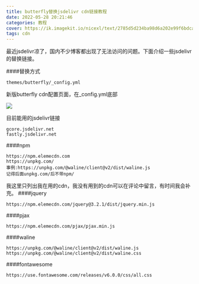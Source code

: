 ```yaml
---
title: butterfly替换jsdelivr cdn链接教程
date: 2022-05-28 20:21:46
categories: 教程
cover: https://ik.imagekit.io/nicexl/text/2785d5d234ba98d6a202e99f6bdcac7a_prpvld10x.jpeg
tags: cdn
---
```

最近jsdelivr凉了，国内不少博客都出现了无法访问的问题。下面介绍一些jsdelivr的替换链接。

####替换方式

```
themes/butterfly/_config.yml
```
新版butterfly cdn配置页面，在_config.yml底部

![]("https://ik.imagekit.io/nicexl/text/57822202270702.jpg")

目前能用的jsdelivr链接

```
gcore.jsdelivr.net
fastly.jsdelivr.net
```

####npm

```npm
https://npm.elemecdn.com
https://unpkg.com/
事例:https://unpkg.com/@waline/client@v2/dist/waline.js
记得后面unpkg.com/后不带npm/
```
我这里只列出我在用的cdn，我没有用到的cdn可以在评论中留言，有时间我会补充。
####jquery
```
https://npm.elemecdn.com/jquery@3.2.1/dist/jquery.min.js
```
####pjax
```
https://npm.elemecdn.com/pjax/pjax.min.js
```
####waline
```
https://unpkg.com/@waline/client@v2/dist/waline.js
https://unpkg.com/@waline/client@v2/dist/waline.css
```
####fontawesome
```
https://use.fontawesome.com/releases/v6.0.0/css/all.css
```


